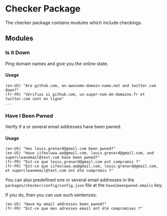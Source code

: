 # Checker Package

The checker package contains modules which include checkings.

## Modules

### Is it Down

Ping domain names and give you the online state.

#### Usage

```
(en-US) "Are github.com, an-awesome-domain-name.net and twitter.com down?"
(fr-FR) "Vérifies si github.com, un-super-nom-de-domaine.fr et twitter.com sont en ligne"
...
```

### Have I Been Pwned

Verify if a or several email addresses have been pwned.

#### Usage

```
(en-US) "Has louis.grenard@gmail.com been pwned?"
(en-US) "Have iifeoluwa.ao@gmail.com, louis.grenard@gmail.com, and supercleanemail@test.com have been pwned?"
(fr-FR) "Est-ce que louis.grenard@gmail.com est compromis ?"
(fr-FR) "Est-ce que iifeoluwa.ao@gmail.com, louis.grenard@gmail.com, et supercleanemail@test.com ont été compromis ?"
```

You can also predefined one or several email addresses in the `packages/checker/config/config.json` file at the `haveibeenpwned.emails` key.

If you do, then you can use such sentences:

```
(en-US) "Have my email addresses been pwned?"
(fr-FR) "Est-ce que mes adresses email ont été compromises ?"
```
